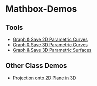 # Mathbox-Demos

## Tools

- [Graph & Save 2D Parametric Curves](https://christopherchudzicki.github.io/MathBox-Demos/parametric_curves_2D.html)
- [Graph & Save 3D Parametric Curves](https://christopherchudzicki.github.io/MathBox-Demos/parametric_curves_3D.html)
- [Graph & Save 3D Parametric Surfaces](https://christopherchudzicki.github.io/MathBox-Demos/parametric_surfaces_3D.html)

## Other Class Demos

- [Projection onto 2D Plane in 3D](https://christopherchudzicki.github.io/MathBox-Demos/projection_in_3D.html)